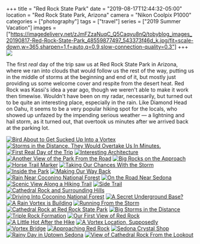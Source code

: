 +++
title = "Red Rock State Park"
date = "2019-08-17T12:44:32-05:00"
location = "Red Rock State Park, Arizona"
camera = "Nikon Coolpix P1000"
categories = ["photography"]
tags = ["travel"]
series = ["2019 Summer Vacation"]
images = ["https://imagedelivery.net/zJmFZzaNuqC_Q5Caqyu8nQ/tobyblog_images_20190817-Red-Rock-State-Park_48559877497_543373f46d_k.jpg/fit=scale-down,w=365,sharpen=1,f=auto,q=0.9,slow-connection-quality=0.3"]
+++
![](https://imagedelivery.net/zJmFZzaNuqC_Q5Caqyu8nQ/tobyblog_images_20190817-Red-Rock-State-Park_48559877497_543373f46d_k.jpg/fit=scale-down,w=780,sharpen=1,f=auto,q=0.9,slow-connection-quality=0.3)
<!--more-->

The first *real* day of the trip saw us at Red Rock State Park in Arizona, where we ran into clouds that would follow us the rest of the way, putting us in the middle of storms at the beginning and end of it, but mostly just providing us some welcome cover and respite from the desert heat. Red Rock was Kassi's idea a year ago, though we weren't able to make it work then timewise. Wouldn't have been on my radar, necessarily, but turned out to be quite an interesting place, especially in the rain. Like Diamond Head on Oahu, it seems to be a very popular hiking spot for the locals, who showed up unfazed by the impending serious weather — a lightning and hail storm, as it turned out, that overtook us minutes after we arrived back at the parking lot.

<div id="mygallery">
		<a class="swipebox" href="https://imagedelivery.net/zJmFZzaNuqC_Q5Caqyu8nQ/tobyblog_images_20190817-Red-Rock-State-Park_48559746926_c57b1aeab4_k.jpg/fit=scale-down,w=1024,sharpen=1,f=auto,q=0.9,slow-connection-quality=0.3">
			    <img alt="Bird About to Get Sucked Up Into a Vortex" src="https://imagedelivery.net/zJmFZzaNuqC_Q5Caqyu8nQ/tobyblog_images_20190817-Red-Rock-State-Park_48559746926_c57b1aeab4_k.jpg/fit=scale-down,w=365,sharpen=1,f=auto,q=0.9,slow-connection-quality=0.3"></a>
		<a class="swipebox" href="https://imagedelivery.net/zJmFZzaNuqC_Q5Caqyu8nQ/tobyblog_images_20190817-Red-Rock-State-Park_48559742546_3b43ce6766_k.jpg/fit=scale-down,w=1024,sharpen=1,f=auto,q=0.9,slow-connection-quality=0.3">
			    <img alt="Storms in the Distance. They Would Overtake Us In Minutes." src="https://imagedelivery.net/zJmFZzaNuqC_Q5Caqyu8nQ/tobyblog_images_20190817-Red-Rock-State-Park_48559742546_3b43ce6766_k.jpg/fit=scale-down,w=365,sharpen=1,f=auto,q=0.9,slow-connection-quality=0.3"></a>
		<a class="swipebox" href="https://imagedelivery.net/zJmFZzaNuqC_Q5Caqyu8nQ/tobyblog_images_20190817-Red-Rock-State-Park_48559745226_1d45fe1bd6_k.jpg/fit=scale-down,w=1024,sharpen=1,f=auto,q=0.9,slow-connection-quality=0.3">
			    <img alt="First Real Day of the Trip" src="https://imagedelivery.net/zJmFZzaNuqC_Q5Caqyu8nQ/tobyblog_images_20190817-Red-Rock-State-Park_48559745226_1d45fe1bd6_k.jpg/fit=scale-down,w=365,sharpen=1,f=auto,q=0.9,slow-connection-quality=0.3"></a>
		<a class="swipebox" href="https://imagedelivery.net/zJmFZzaNuqC_Q5Caqyu8nQ/tobyblog_images_20190817-Red-Rock-State-Park_48559742011_5cce374379_k.jpg/fit=scale-down,w=1024,sharpen=1,f=auto,q=0.9,slow-connection-quality=0.3">
			    <img alt="Interesting Architecture" src="https://imagedelivery.net/zJmFZzaNuqC_Q5Caqyu8nQ/tobyblog_images_20190817-Red-Rock-State-Park_48559742011_5cce374379_k.jpg/fit=scale-down,w=365,sharpen=1,f=auto,q=0.9,slow-connection-quality=0.3"></a>
		<a class="swipebox" href="https://imagedelivery.net/zJmFZzaNuqC_Q5Caqyu8nQ/tobyblog_images_20190817-Red-Rock-State-Park_48559743156_a358815d97_k.jpg/fit=scale-down,w=1024,sharpen=1,f=auto,q=0.9,slow-connection-quality=0.3">
			    <img alt="Another View of the Park From the Road" src="https://imagedelivery.net/zJmFZzaNuqC_Q5Caqyu8nQ/tobyblog_images_20190817-Red-Rock-State-Park_48559743156_a358815d97_k.jpg/fit=scale-down,w=365,sharpen=1,f=auto,q=0.9,slow-connection-quality=0.3"></a>
		<a class="swipebox" href="https://imagedelivery.net/zJmFZzaNuqC_Q5Caqyu8nQ/tobyblog_images_20190817-Red-Rock-State-Park_48559740111_6067269267_k.jpg/fit=scale-down,w=1024,sharpen=1,f=auto,q=0.9,slow-connection-quality=0.3">
			    <img alt="Big Rocks on the Approach" src="https://imagedelivery.net/zJmFZzaNuqC_Q5Caqyu8nQ/tobyblog_images_20190817-Red-Rock-State-Park_48559740111_6067269267_k.jpg/fit=scale-down,w=365,sharpen=1,f=auto,q=0.9,slow-connection-quality=0.3"></a>
		<a class="swipebox" href="https://imagedelivery.net/zJmFZzaNuqC_Q5Caqyu8nQ/tobyblog_images_20190817-Red-Rock-State-Park_48559881827_fa4c4aa4f7_k.jpg/fit=scale-down,w=1024,sharpen=1,f=auto,q=0.9,slow-connection-quality=0.3">
			    <img alt="Horse Trail Marker" src="https://imagedelivery.net/zJmFZzaNuqC_Q5Caqyu8nQ/tobyblog_images_20190817-Red-Rock-State-Park_48559881827_fa4c4aa4f7_k.jpg/fit=scale-down,w=365,sharpen=1,f=auto,q=0.9,slow-connection-quality=0.3"></a>
		<a class="swipebox" href="https://imagedelivery.net/zJmFZzaNuqC_Q5Caqyu8nQ/tobyblog_images_20190817-Red-Rock-State-Park_48559877497_543373f46d_k.jpg/fit=scale-down,w=1024,sharpen=1,f=auto,q=0.9,slow-connection-quality=0.3">
			    <img alt="Taking Our Chances With the Storm" src="https://imagedelivery.net/zJmFZzaNuqC_Q5Caqyu8nQ/tobyblog_images_20190817-Red-Rock-State-Park_48559877497_543373f46d_k.jpg/fit=scale-down,w=365,sharpen=1,f=auto,q=0.9,slow-connection-quality=0.3"></a>
		<a class="swipebox" href="https://imagedelivery.net/zJmFZzaNuqC_Q5Caqyu8nQ/tobyblog_images_20190817-Red-Rock-State-Park_48559881332_c6832cb8ea_k.jpg/fit=scale-down,w=1024,sharpen=1,f=auto,q=0.9,slow-connection-quality=0.3">
			    <img alt="Inside the Park" src="https://imagedelivery.net/zJmFZzaNuqC_Q5Caqyu8nQ/tobyblog_images_20190817-Red-Rock-State-Park_48559881332_c6832cb8ea_k.jpg/fit=scale-down,w=365,sharpen=1,f=auto,q=0.9,slow-connection-quality=0.3"></a>
		<a class="swipebox" href="https://imagedelivery.net/zJmFZzaNuqC_Q5Caqyu8nQ/tobyblog_images_20190817-Red-Rock-State-Park_48559744816_b9dbda41f7_k.jpg/fit=scale-down,w=1024,sharpen=1,f=auto,q=0.9,slow-connection-quality=0.3">
			    <img alt="Making Our Way Back" src="https://imagedelivery.net/zJmFZzaNuqC_Q5Caqyu8nQ/tobyblog_images_20190817-Red-Rock-State-Park_48559744816_b9dbda41f7_k.jpg/fit=scale-down,w=365,sharpen=1,f=auto,q=0.9,slow-connection-quality=0.3"></a>
		<a class="swipebox" href="https://imagedelivery.net/zJmFZzaNuqC_Q5Caqyu8nQ/tobyblog_images_20190817-Red-Rock-State-Park_48559743361_c7110982c9_k.jpg/fit=scale-down,w=1024,sharpen=1,f=auto,q=0.9,slow-connection-quality=0.3">
			    <img alt="Rain Near Coconino National Forest" src="https://imagedelivery.net/zJmFZzaNuqC_Q5Caqyu8nQ/tobyblog_images_20190817-Red-Rock-State-Park_48559743361_c7110982c9_k.jpg/fit=scale-down,w=365,sharpen=1,f=auto,q=0.9,slow-connection-quality=0.3"></a>
		<a class="swipebox" href="https://imagedelivery.net/zJmFZzaNuqC_Q5Caqyu8nQ/tobyblog_images_20190817-Red-Rock-State-Park_48559741126_6b866b5439_k.jpg/fit=scale-down,w=1024,sharpen=1,f=auto,q=0.9,slow-connection-quality=0.3">
			    <img alt="On the Road Near Sedona" src="https://imagedelivery.net/zJmFZzaNuqC_Q5Caqyu8nQ/tobyblog_images_20190817-Red-Rock-State-Park_48559741126_6b866b5439_k.jpg/fit=scale-down,w=365,sharpen=1,f=auto,q=0.9,slow-connection-quality=0.3"></a>
		<a class="swipebox" href="https://imagedelivery.net/zJmFZzaNuqC_Q5Caqyu8nQ/tobyblog_images_20190817-Red-Rock-State-Park_48559885007_d99620a22a_k.jpg/fit=scale-down,w=1024,sharpen=1,f=auto,q=0.9,slow-connection-quality=0.3">
			    <img alt="Scenic View Along a Hiking Trail" src="https://imagedelivery.net/zJmFZzaNuqC_Q5Caqyu8nQ/tobyblog_images_20190817-Red-Rock-State-Park_48559885007_d99620a22a_k.jpg/fit=scale-down,w=365,sharpen=1,f=auto,q=0.9,slow-connection-quality=0.3"></a>
		<a class="swipebox" href="https://imagedelivery.net/zJmFZzaNuqC_Q5Caqyu8nQ/tobyblog_images_20190817-Red-Rock-State-Park_48559745886_b18856e505_k.jpg/fit=scale-down,w=1024,sharpen=1,f=auto,q=0.9,slow-connection-quality=0.3">
			    <img alt="Side Trail" src="https://imagedelivery.net/zJmFZzaNuqC_Q5Caqyu8nQ/tobyblog_images_20190817-Red-Rock-State-Park_48559745886_b18856e505_k.jpg/fit=scale-down,w=365,sharpen=1,f=auto,q=0.9,slow-connection-quality=0.3"></a>
		<a class="swipebox" href="https://imagedelivery.net/zJmFZzaNuqC_Q5Caqyu8nQ/tobyblog_images_20190817-Red-Rock-State-Park_48546960027_dec8469b1b_k.jpg/fit=scale-down,w=1024,sharpen=1,f=auto,q=0.9,slow-connection-quality=0.3">
			    <img alt="Cathedral Rock and Surrounding Hills" src="https://imagedelivery.net/zJmFZzaNuqC_Q5Caqyu8nQ/tobyblog_images_20190817-Red-Rock-State-Park_48546960027_dec8469b1b_k.jpg/fit=scale-down,w=365,sharpen=1,f=auto,q=0.9,slow-connection-quality=0.3"></a>
		<a class="swipebox" href="https://imagedelivery.net/zJmFZzaNuqC_Q5Caqyu8nQ/tobyblog_images_20190817-Red-Rock-State-Park_48559738586_b9b977ba62_k.jpg/fit=scale-down,w=1024,sharpen=1,f=auto,q=0.9,slow-connection-quality=0.3">
			    <img alt="Driving Into Coconino National Forest" src="https://imagedelivery.net/zJmFZzaNuqC_Q5Caqyu8nQ/tobyblog_images_20190817-Red-Rock-State-Park_48559738586_b9b977ba62_k.jpg/fit=scale-down,w=365,sharpen=1,f=auto,q=0.9,slow-connection-quality=0.3"></a>
		<a class="swipebox" href="https://imagedelivery.net/zJmFZzaNuqC_Q5Caqyu8nQ/tobyblog_images_20190817-Red-Rock-State-Park_48559743671_9ee6b5162d_k.jpg/fit=scale-down,w=1024,sharpen=1,f=auto,q=0.9,slow-connection-quality=0.3">
			    <img alt="A Secret Underground Base?" src="https://imagedelivery.net/zJmFZzaNuqC_Q5Caqyu8nQ/tobyblog_images_20190817-Red-Rock-State-Park_48559743671_9ee6b5162d_k.jpg/fit=scale-down,w=365,sharpen=1,f=auto,q=0.9,slow-connection-quality=0.3"></a>
		<a class="swipebox" href="https://imagedelivery.net/zJmFZzaNuqC_Q5Caqyu8nQ/tobyblog_images_20190817-Red-Rock-State-Park_48559877137_3a623d1d1e_k.jpg/fit=scale-down,w=1024,sharpen=1,f=auto,q=0.9,slow-connection-quality=0.3">
			    <img alt="A Rain Vortex is Building" src="https://imagedelivery.net/zJmFZzaNuqC_Q5Caqyu8nQ/tobyblog_images_20190817-Red-Rock-State-Park_48559877137_3a623d1d1e_k.jpg/fit=scale-down,w=365,sharpen=1,f=auto,q=0.9,slow-connection-quality=0.3"></a>
		<a class="swipebox" href="https://imagedelivery.net/zJmFZzaNuqC_Q5Caqyu8nQ/tobyblog_images_20190817-Red-Rock-State-Park_48559745581_e7f095d081_k.jpg/fit=scale-down,w=1024,sharpen=1,f=auto,q=0.9,slow-connection-quality=0.3">
			    <img alt="Running From the Storm" src="https://imagedelivery.net/zJmFZzaNuqC_Q5Caqyu8nQ/tobyblog_images_20190817-Red-Rock-State-Park_48559745581_e7f095d081_k.jpg/fit=scale-down,w=365,sharpen=1,f=auto,q=0.9,slow-connection-quality=0.3"></a>
		<a class="swipebox" href="https://imagedelivery.net/zJmFZzaNuqC_Q5Caqyu8nQ/tobyblog_images_20190817-Red-Rock-State-Park_48559879972_d52dd08a10_k.jpg/fit=scale-down,w=1024,sharpen=1,f=auto,q=0.9,slow-connection-quality=0.3">
			    <img alt="Cathedral Rock at Red Rock State Park" src="https://imagedelivery.net/zJmFZzaNuqC_Q5Caqyu8nQ/tobyblog_images_20190817-Red-Rock-State-Park_48559879972_d52dd08a10_k.jpg/fit=scale-down,w=365,sharpen=1,f=auto,q=0.9,slow-connection-quality=0.3"></a>
		<a class="swipebox" href="https://imagedelivery.net/zJmFZzaNuqC_Q5Caqyu8nQ/tobyblog_images_20190817-Red-Rock-State-Park_48559880757_1557e06978_k.jpg/fit=scale-down,w=1024,sharpen=1,f=auto,q=0.9,slow-connection-quality=0.3">
			    <img alt="Big Storms in the Distance" src="https://imagedelivery.net/zJmFZzaNuqC_Q5Caqyu8nQ/tobyblog_images_20190817-Red-Rock-State-Park_48559880757_1557e06978_k.jpg/fit=scale-down,w=365,sharpen=1,f=auto,q=0.9,slow-connection-quality=0.3"></a>
		<a class="swipebox" href="https://imagedelivery.net/zJmFZzaNuqC_Q5Caqyu8nQ/tobyblog_images_20190817-Red-Rock-State-Park_48559879427_db7e779205_k.jpg/fit=scale-down,w=1024,sharpen=1,f=auto,q=0.9,slow-connection-quality=0.3">
			    <img alt="Triple Rock Formation" src="https://imagedelivery.net/zJmFZzaNuqC_Q5Caqyu8nQ/tobyblog_images_20190817-Red-Rock-State-Park_48559879427_db7e779205_k.jpg/fit=scale-down,w=365,sharpen=1,f=auto,q=0.9,slow-connection-quality=0.3"></a>
		<a class="swipebox" href="https://imagedelivery.net/zJmFZzaNuqC_Q5Caqyu8nQ/tobyblog_images_20190817-Red-Rock-State-Park_48559741481_46fd582977_k.jpg/fit=scale-down,w=1024,sharpen=1,f=auto,q=0.9,slow-connection-quality=0.3">
			    <img alt="Our First View of Red Rock" src="https://imagedelivery.net/zJmFZzaNuqC_Q5Caqyu8nQ/tobyblog_images_20190817-Red-Rock-State-Park_48559741481_46fd582977_k.jpg/fit=scale-down,w=365,sharpen=1,f=auto,q=0.9,slow-connection-quality=0.3"></a>
		<a class="swipebox" href="https://imagedelivery.net/zJmFZzaNuqC_Q5Caqyu8nQ/tobyblog_images_20190817-Red-Rock-State-Park_48559881152_32950fa10e_k.jpg/fit=scale-down,w=1024,sharpen=1,f=auto,q=0.9,slow-connection-quality=0.3">
			    <img alt="A Little Hot After the Hike" src="https://imagedelivery.net/zJmFZzaNuqC_Q5Caqyu8nQ/tobyblog_images_20190817-Red-Rock-State-Park_48559881152_32950fa10e_k.jpg/fit=scale-down,w=365,sharpen=1,f=auto,q=0.9,slow-connection-quality=0.3"></a>
		<a class="swipebox" href="https://imagedelivery.net/zJmFZzaNuqC_Q5Caqyu8nQ/tobyblog_images_20190817-Red-Rock-State-Park_48559746526_5192655776_k.jpg/fit=scale-down,w=1024,sharpen=1,f=auto,q=0.9,slow-connection-quality=0.3">
			    <img alt="A Vortex Location, Supposedly" src="https://imagedelivery.net/zJmFZzaNuqC_Q5Caqyu8nQ/tobyblog_images_20190817-Red-Rock-State-Park_48559746526_5192655776_k.jpg/fit=scale-down,w=365,sharpen=1,f=auto,q=0.9,slow-connection-quality=0.3"></a>
		<a class="swipebox" href="https://imagedelivery.net/zJmFZzaNuqC_Q5Caqyu8nQ/tobyblog_images_20190817-Red-Rock-State-Park_48559744381_e795f1d9f6_k.jpg/fit=scale-down,w=1024,sharpen=1,f=auto,q=0.9,slow-connection-quality=0.3">
			    <img alt="Vortex Bridge" src="https://imagedelivery.net/zJmFZzaNuqC_Q5Caqyu8nQ/tobyblog_images_20190817-Red-Rock-State-Park_48559744381_e795f1d9f6_k.jpg/fit=scale-down,w=365,sharpen=1,f=auto,q=0.9,slow-connection-quality=0.3"></a>
		<a class="swipebox" href="https://imagedelivery.net/zJmFZzaNuqC_Q5Caqyu8nQ/tobyblog_images_20190817-Red-Rock-State-Park_48559738906_9bd36eba35_k.jpg/fit=scale-down,w=1024,sharpen=1,f=auto,q=0.9,slow-connection-quality=0.3">
			    <img alt="Approaching Red Rock" src="https://imagedelivery.net/zJmFZzaNuqC_Q5Caqyu8nQ/tobyblog_images_20190817-Red-Rock-State-Park_48559738906_9bd36eba35_k.jpg/fit=scale-down,w=365,sharpen=1,f=auto,q=0.9,slow-connection-quality=0.3"></a>
		<a class="swipebox" href="https://imagedelivery.net/zJmFZzaNuqC_Q5Caqyu8nQ/tobyblog_images_20190817-Red-Rock-State-Park_48559878547_6fedeb4c83_k.jpg/fit=scale-down,w=1024,sharpen=1,f=auto,q=0.9,slow-connection-quality=0.3">
			    <img alt="Sedona Crystal Shop" src="https://imagedelivery.net/zJmFZzaNuqC_Q5Caqyu8nQ/tobyblog_images_20190817-Red-Rock-State-Park_48559878547_6fedeb4c83_k.jpg/fit=scale-down,w=365,sharpen=1,f=auto,q=0.9,slow-connection-quality=0.3"></a>
		<a class="swipebox" href="https://imagedelivery.net/zJmFZzaNuqC_Q5Caqyu8nQ/tobyblog_images_20190817-Red-Rock-State-Park_48559879742_7c4058e6b1_k.jpg/fit=scale-down,w=1024,sharpen=1,f=auto,q=0.9,slow-connection-quality=0.3">
			    <img alt="Rainy Day in Uptown Sedona" src="https://imagedelivery.net/zJmFZzaNuqC_Q5Caqyu8nQ/tobyblog_images_20190817-Red-Rock-State-Park_48559879742_7c4058e6b1_k.jpg/fit=scale-down,w=365,sharpen=1,f=auto,q=0.9,slow-connection-quality=0.3"></a>
		<a class="swipebox" href="https://imagedelivery.net/zJmFZzaNuqC_Q5Caqyu8nQ/tobyblog_images_20190817-Red-Rock-State-Park_48559737726_d42bfea2cf_k.jpg/fit=scale-down,w=1024,sharpen=1,f=auto,q=0.9,slow-connection-quality=0.3">
			    <img alt="View of Cathedral Rock From the Lookout" src="https://imagedelivery.net/zJmFZzaNuqC_Q5Caqyu8nQ/tobyblog_images_20190817-Red-Rock-State-Park_48559737726_d42bfea2cf_k.jpg/fit=scale-down,w=365,sharpen=1,f=auto,q=0.9,slow-connection-quality=0.3"></a>
</div>
